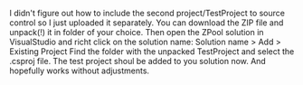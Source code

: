 I didn't figure out how to include the second project/TestProject to source control so I just uploaded it separately.
You can download the ZIP file and unpack(!) it in folder of your choice.
Then open the ZPool solution in VisualStudio and richt click on the solution name:
Solution name > Add > Existing Project
Find the folder with the unpacked TestProject and select the .csproj file.
The test project shoul be added to you solution now. And hopefully works without adjustments.
